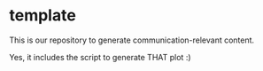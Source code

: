 # template
This is our repository to generate communication-relevant content. 

Yes, it includes the script to generate THAT plot :)
